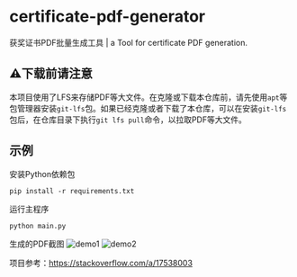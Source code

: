 # certificate-pdf-generator
获奖证书PDF批量生成工具 | a Tool for certificate PDF generation.

## ⚠️下载前请注意
本项目使用了LFS来存储PDF等大文件。在克隆或下载本仓库前，请先使用```apt```等包管理器安装```git-lfs```包。如果已经克隆或者下载了本仓库，可以在安装```git-lfs```包后，在仓库目录下执行```git lfs pull```命令，以拉取PDF等大文件。

## 示例

安装Python依赖包
```
pip install -r requirements.txt
```

运行主程序
```
python main.py
```

生成的PDF截图
![demo1](/assets/demo1.png)
![demo2](/assets/demo2.png)

项目参考：https://stackoverflow.com/a/17538003
